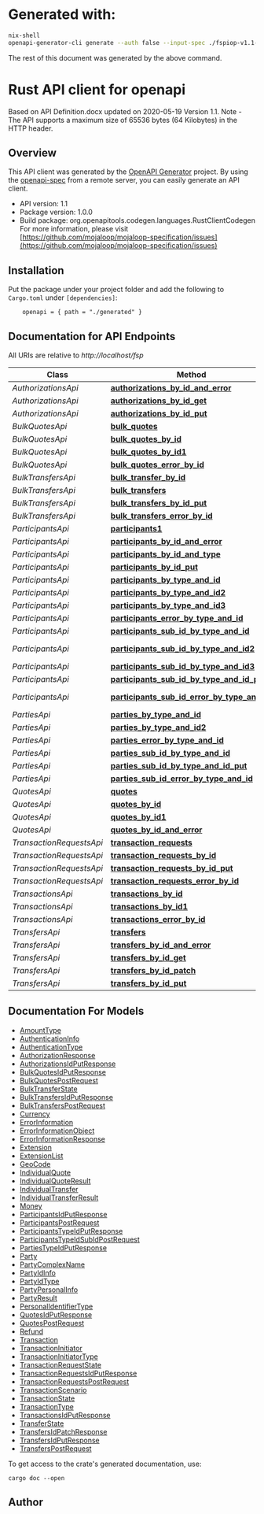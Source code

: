 # Generated with:
```sh
nix-shell
openapi-generator-cli generate --auth false --input-spec ./fspiop-v1.1-openapi2.yaml --generator-name rust
```
The rest of this document was generated by the above command.

# Rust API client for openapi

Based on API Definition.docx updated on 2020-05-19 Version 1.1. Note - The API supports a maximum size of 65536 bytes (64 Kilobytes) in the HTTP header.

## Overview

This API client was generated by the [OpenAPI Generator](https://openapi-generator.tech) project.  By using the [openapi-spec](https://openapis.org) from a remote server, you can easily generate an API client.

- API version: 1.1
- Package version: 1.0.0
- Build package: org.openapitools.codegen.languages.RustClientCodegen
For more information, please visit [https://github.com/mojaloop/mojaloop-specification/issues](https://github.com/mojaloop/mojaloop-specification/issues)

## Installation

Put the package under your project folder and add the following to `Cargo.toml` under `[dependencies]`:

```
    openapi = { path = "./generated" }
```

## Documentation for API Endpoints

All URIs are relative to *http://localhost/fsp*

Class | Method | HTTP request | Description
------------ | ------------- | ------------- | -------------
*AuthorizationsApi* | [**authorizations_by_id_and_error**](docs/AuthorizationsApi.md#authorizations_by_id_and_error) | **put** /authorizations/{ID}/error | AuthorizationsByIDAndError
*AuthorizationsApi* | [**authorizations_by_id_get**](docs/AuthorizationsApi.md#authorizations_by_id_get) | **get** /authorizations/{ID} | AuthorizationsByID
*AuthorizationsApi* | [**authorizations_by_id_put**](docs/AuthorizationsApi.md#authorizations_by_id_put) | **put** /authorizations/{ID} | AuthorizationsByID
*BulkQuotesApi* | [**bulk_quotes**](docs/BulkQuotesApi.md#bulk_quotes) | **post** /bulkQuotes | BulkQuotes
*BulkQuotesApi* | [**bulk_quotes_by_id**](docs/BulkQuotesApi.md#bulk_quotes_by_id) | **get** /bulkQuotes/{ID} | BulkQuotesByID
*BulkQuotesApi* | [**bulk_quotes_by_id1**](docs/BulkQuotesApi.md#bulk_quotes_by_id1) | **put** /bulkQuotes/{ID} | BulkQuotesByID
*BulkQuotesApi* | [**bulk_quotes_error_by_id**](docs/BulkQuotesApi.md#bulk_quotes_error_by_id) | **put** /bulkQuotes/{ID}/error | BulkQuotesErrorByID
*BulkTransfersApi* | [**bulk_transfer_by_id**](docs/BulkTransfersApi.md#bulk_transfer_by_id) | **get** /bulkTransfers/{ID} | BulkTransferByID
*BulkTransfersApi* | [**bulk_transfers**](docs/BulkTransfersApi.md#bulk_transfers) | **post** /bulkTransfers | BulkTransfers
*BulkTransfersApi* | [**bulk_transfers_by_id_put**](docs/BulkTransfersApi.md#bulk_transfers_by_id_put) | **put** /bulkTransfers/{ID} | BulkTransfersByIDPut
*BulkTransfersApi* | [**bulk_transfers_error_by_id**](docs/BulkTransfersApi.md#bulk_transfers_error_by_id) | **put** /bulkTransfers/{ID}/error | BulkTransfersErrorByID
*ParticipantsApi* | [**participants1**](docs/ParticipantsApi.md#participants1) | **post** /participants | Participants
*ParticipantsApi* | [**participants_by_id_and_error**](docs/ParticipantsApi.md#participants_by_id_and_error) | **put** /participants/{ID}/error | ParticipantsByIDAndError
*ParticipantsApi* | [**participants_by_id_and_type**](docs/ParticipantsApi.md#participants_by_id_and_type) | **post** /participants/{Type}/{ID} | ParticipantsByIDAndType
*ParticipantsApi* | [**participants_by_id_put**](docs/ParticipantsApi.md#participants_by_id_put) | **put** /participants/{ID} | ParticipantsByID
*ParticipantsApi* | [**participants_by_type_and_id**](docs/ParticipantsApi.md#participants_by_type_and_id) | **get** /participants/{Type}/{ID} | ParticipantsByTypeAndID
*ParticipantsApi* | [**participants_by_type_and_id2**](docs/ParticipantsApi.md#participants_by_type_and_id2) | **delete** /participants/{Type}/{ID} | ParticipantsByTypeAndID
*ParticipantsApi* | [**participants_by_type_and_id3**](docs/ParticipantsApi.md#participants_by_type_and_id3) | **put** /participants/{Type}/{ID} | ParticipantsByTypeAndID
*ParticipantsApi* | [**participants_error_by_type_and_id**](docs/ParticipantsApi.md#participants_error_by_type_and_id) | **put** /participants/{Type}/{ID}/error | ParticipantsErrorByTypeAndID
*ParticipantsApi* | [**participants_sub_id_by_type_and_id**](docs/ParticipantsApi.md#participants_sub_id_by_type_and_id) | **get** /participants/{Type}/{ID}/{SubId} | ParticipantsSubIdByTypeAndID
*ParticipantsApi* | [**participants_sub_id_by_type_and_id2**](docs/ParticipantsApi.md#participants_sub_id_by_type_and_id2) | **delete** /participants/{Type}/{ID}/{SubId} | ParticipantsSubIdByTypeAndID
*ParticipantsApi* | [**participants_sub_id_by_type_and_id3**](docs/ParticipantsApi.md#participants_sub_id_by_type_and_id3) | **put** /participants/{Type}/{ID}/{SubId} | ParticipantsSubIdByTypeAndID
*ParticipantsApi* | [**participants_sub_id_by_type_and_id_post**](docs/ParticipantsApi.md#participants_sub_id_by_type_and_id_post) | **post** /participants/{Type}/{ID}/{SubId} | ParticipantsSubIdByTypeAndID
*ParticipantsApi* | [**participants_sub_id_error_by_type_and_id**](docs/ParticipantsApi.md#participants_sub_id_error_by_type_and_id) | **put** /participants/{Type}/{ID}/{SubId}/error | ParticipantsSubIdErrorByTypeAndID
*PartiesApi* | [**parties_by_type_and_id**](docs/PartiesApi.md#parties_by_type_and_id) | **get** /parties/{Type}/{ID} | PartiesByTypeAndID
*PartiesApi* | [**parties_by_type_and_id2**](docs/PartiesApi.md#parties_by_type_and_id2) | **put** /parties/{Type}/{ID} | PartiesByTypeAndID2
*PartiesApi* | [**parties_error_by_type_and_id**](docs/PartiesApi.md#parties_error_by_type_and_id) | **put** /parties/{Type}/{ID}/error | PartiesErrorByTypeAndID
*PartiesApi* | [**parties_sub_id_by_type_and_id**](docs/PartiesApi.md#parties_sub_id_by_type_and_id) | **get** /parties/{Type}/{ID}/{SubId} | PartiesSubIdByTypeAndID
*PartiesApi* | [**parties_sub_id_by_type_and_id_put**](docs/PartiesApi.md#parties_sub_id_by_type_and_id_put) | **put** /parties/{Type}/{ID}/{SubId} | PartiesSubIdByTypeAndID
*PartiesApi* | [**parties_sub_id_error_by_type_and_id**](docs/PartiesApi.md#parties_sub_id_error_by_type_and_id) | **put** /parties/{Type}/{ID}/{SubId}/error | PartiesSubIdErrorByTypeAndID
*QuotesApi* | [**quotes**](docs/QuotesApi.md#quotes) | **post** /quotes | Quotes
*QuotesApi* | [**quotes_by_id**](docs/QuotesApi.md#quotes_by_id) | **get** /quotes/{ID} | QuotesByID
*QuotesApi* | [**quotes_by_id1**](docs/QuotesApi.md#quotes_by_id1) | **put** /quotes/{ID} | QuotesByID
*QuotesApi* | [**quotes_by_id_and_error**](docs/QuotesApi.md#quotes_by_id_and_error) | **put** /quotes/{ID}/error | QuotesByIDAndError
*TransactionRequestsApi* | [**transaction_requests**](docs/TransactionRequestsApi.md#transaction_requests) | **post** /transactionRequests | TransactionRequests
*TransactionRequestsApi* | [**transaction_requests_by_id**](docs/TransactionRequestsApi.md#transaction_requests_by_id) | **get** /transactionRequests/{ID} | TransactionRequestsByID
*TransactionRequestsApi* | [**transaction_requests_by_id_put**](docs/TransactionRequestsApi.md#transaction_requests_by_id_put) | **put** /transactionRequests/{ID} | TransactionRequestsByID
*TransactionRequestsApi* | [**transaction_requests_error_by_id**](docs/TransactionRequestsApi.md#transaction_requests_error_by_id) | **put** /transactionRequests/{ID}/error | TransactionRequestsErrorByID
*TransactionsApi* | [**transactions_by_id**](docs/TransactionsApi.md#transactions_by_id) | **get** /transactions/{ID} | TransactionsByID
*TransactionsApi* | [**transactions_by_id1**](docs/TransactionsApi.md#transactions_by_id1) | **put** /transactions/{ID} | TransactionsByID
*TransactionsApi* | [**transactions_error_by_id**](docs/TransactionsApi.md#transactions_error_by_id) | **put** /transactions/{ID}/error | TransactionsErrorByID
*TransfersApi* | [**transfers**](docs/TransfersApi.md#transfers) | **post** /transfers | Transfers
*TransfersApi* | [**transfers_by_id_and_error**](docs/TransfersApi.md#transfers_by_id_and_error) | **put** /transfers/{ID}/error | TransfersByIDAndError
*TransfersApi* | [**transfers_by_id_get**](docs/TransfersApi.md#transfers_by_id_get) | **get** /transfers/{ID} | TransfersByIDGet
*TransfersApi* | [**transfers_by_id_patch**](docs/TransfersApi.md#transfers_by_id_patch) | **patch** /transfers/{ID} | TransfersByIDPatch
*TransfersApi* | [**transfers_by_id_put**](docs/TransfersApi.md#transfers_by_id_put) | **put** /transfers/{ID} | TransfersByIDPut


## Documentation For Models

 - [AmountType](docs/AmountType.md)
 - [AuthenticationInfo](docs/AuthenticationInfo.md)
 - [AuthenticationType](docs/AuthenticationType.md)
 - [AuthorizationResponse](docs/AuthorizationResponse.md)
 - [AuthorizationsIdPutResponse](docs/AuthorizationsIdPutResponse.md)
 - [BulkQuotesIdPutResponse](docs/BulkQuotesIdPutResponse.md)
 - [BulkQuotesPostRequest](docs/BulkQuotesPostRequest.md)
 - [BulkTransferState](docs/BulkTransferState.md)
 - [BulkTransfersIdPutResponse](docs/BulkTransfersIdPutResponse.md)
 - [BulkTransfersPostRequest](docs/BulkTransfersPostRequest.md)
 - [Currency](docs/Currency.md)
 - [ErrorInformation](docs/ErrorInformation.md)
 - [ErrorInformationObject](docs/ErrorInformationObject.md)
 - [ErrorInformationResponse](docs/ErrorInformationResponse.md)
 - [Extension](docs/Extension.md)
 - [ExtensionList](docs/ExtensionList.md)
 - [GeoCode](docs/GeoCode.md)
 - [IndividualQuote](docs/IndividualQuote.md)
 - [IndividualQuoteResult](docs/IndividualQuoteResult.md)
 - [IndividualTransfer](docs/IndividualTransfer.md)
 - [IndividualTransferResult](docs/IndividualTransferResult.md)
 - [Money](docs/Money.md)
 - [ParticipantsIdPutResponse](docs/ParticipantsIdPutResponse.md)
 - [ParticipantsPostRequest](docs/ParticipantsPostRequest.md)
 - [ParticipantsTypeIdPutResponse](docs/ParticipantsTypeIdPutResponse.md)
 - [ParticipantsTypeIdSubIdPostRequest](docs/ParticipantsTypeIdSubIdPostRequest.md)
 - [PartiesTypeIdPutResponse](docs/PartiesTypeIdPutResponse.md)
 - [Party](docs/Party.md)
 - [PartyComplexName](docs/PartyComplexName.md)
 - [PartyIdInfo](docs/PartyIdInfo.md)
 - [PartyIdType](docs/PartyIdType.md)
 - [PartyPersonalInfo](docs/PartyPersonalInfo.md)
 - [PartyResult](docs/PartyResult.md)
 - [PersonalIdentifierType](docs/PersonalIdentifierType.md)
 - [QuotesIdPutResponse](docs/QuotesIdPutResponse.md)
 - [QuotesPostRequest](docs/QuotesPostRequest.md)
 - [Refund](docs/Refund.md)
 - [Transaction](docs/Transaction.md)
 - [TransactionInitiator](docs/TransactionInitiator.md)
 - [TransactionInitiatorType](docs/TransactionInitiatorType.md)
 - [TransactionRequestState](docs/TransactionRequestState.md)
 - [TransactionRequestsIdPutResponse](docs/TransactionRequestsIdPutResponse.md)
 - [TransactionRequestsPostRequest](docs/TransactionRequestsPostRequest.md)
 - [TransactionScenario](docs/TransactionScenario.md)
 - [TransactionState](docs/TransactionState.md)
 - [TransactionType](docs/TransactionType.md)
 - [TransactionsIdPutResponse](docs/TransactionsIdPutResponse.md)
 - [TransferState](docs/TransferState.md)
 - [TransfersIdPatchResponse](docs/TransfersIdPatchResponse.md)
 - [TransfersIdPutResponse](docs/TransfersIdPutResponse.md)
 - [TransfersPostRequest](docs/TransfersPostRequest.md)


To get access to the crate's generated documentation, use:

```
cargo doc --open
```

## Author



